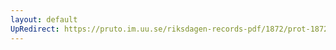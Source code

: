 ```yaml
---
layout: default
UpRedirect: https://pruto.im.uu.se/riksdagen-records-pdf/1872/prot-1872--fk--117.pdf
---
```

